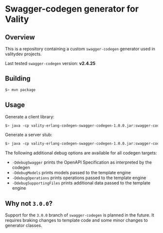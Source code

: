 # Swagger-codegen generator for Vality

## Overview
This is a repository containing a custom `swagger-codegen` generator used in valitydev projects.

Last tested `swagger-codegen` version: **v2.4.25**

## Building

```bash
$> mvn package
```

## Usage

Generate a client library:
```bash
$> java -cp vality-erlang-codegen-swagger-codegen-1.0.0.jar:swagger-codegen-cli.jar io.swagger.codegen.SwaggerCodegen generate -l vality-erlang-client -i swagger.yaml -o erlang-client
```

Generate a server stub:
```bash
$> java -cp vality-erlang-codegen-swagger-codegen-1.0.0.jar:swagger-codegen-cli.jar io.swagger.codegen.SwaggerCodegen generate -l vality-erlang-server -i swagger.yaml -o erlang-server
```

The following additional debug options are available for all codegen targets:
* `-DdebugSwagger` prints the OpenAPI Specification as interpreted by the codegen
* `-DdebugModels` prints models passed to the template engine
* `-DdebugOperations` prints operations passed to the template engine
* `-DdebugSupportingFiles` prints additional data passed to the template engine

## Why not `3.0.0`?

Support for the `3.0.0` branch of `swagger-codegen` is planned in the future. It requires braking changes to template code and some minor changes to generator classes.
